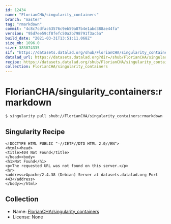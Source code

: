 ```yaml
---
id: 12434
name: "FlorianCHA/singularity_containers"
branch: "master"
tag: "rmarkdown"
commit: "4c8c7cdfac63576c9eb59a87b4e1abd388ae44fa"
version: "95d7ee59cf8fefc50a2b798791f3ac5a"
build_date: "2021-03-31T13:51:11.068Z"
size_mb: 1096.0
size: 383074335
sif: "https://datasets.datalad.org/shub/FlorianCHA/singularity_containers/rmarkdown/2021-03-31-4c8c7cdf-95d7ee59/95d7ee59cf8fefc50a2b798791f3ac5a.sif"
datalad_url: https://datasets.datalad.org?dir=/shub/FlorianCHA/singularity_containers/rmarkdown/2021-03-31-4c8c7cdf-95d7ee59/
recipe: https://datasets.datalad.org/shub/FlorianCHA/singularity_containers/rmarkdown/2021-03-31-4c8c7cdf-95d7ee59/Singularity
collection: FlorianCHA/singularity_containers
---
```


# FlorianCHA/singularity_containers:rmarkdown

```bash
$ singularity pull shub://FlorianCHA/singularity_containers:rmarkdown
```

## Singularity Recipe

```singularity
<!DOCTYPE HTML PUBLIC "-//IETF//DTD HTML 2.0//EN">
<html><head>
<title>404 Not Found</title>
</head><body>
<h1>Not Found</h1>
<p>The requested URL was not found on this server.</p>
<hr>
<address>Apache/2.4.38 (Debian) Server at datasets.datalad.org Port 443</address>
</body></html>
```

## Collection

 - Name: [FlorianCHA/singularity_containers](https://github.com/FlorianCHA/singularity_containers)
 - License: None

